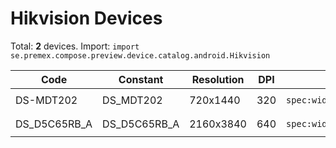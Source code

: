 # Hikvision Devices

Total: **2** devices. Import: `import se.premex.compose.preview.device.catalog.android.Hikvision`

| Code | Constant | Resolution | DPI | Compose Spec | Preview Usage |
|------|----------|------------|-----|-------------|---------------|
| DS-MDT202 | DS_MDT202 | 720x1440 | 320 | `spec:width=720px,height=1440px,dpi=320` | `@Preview(device = Hikvision.DS_MDT202)` |
| DS_D5C65RB_A | DS_D5C65RB_A | 2160x3840 | 640 | `spec:width=2160px,height=3840px,dpi=640` | `@Preview(device = Hikvision.DS_D5C65RB_A)` |

<!-- Generated automatically. Do not edit manually. -->
